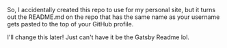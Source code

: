 So, I accidentally created this repo to use for my personal site, but it turns out the README.md on the repo that has the same name as your username gets pasted to the top of your GitHub profile.

I'll change this later! Just can't have it be the Gatsby Readme lol.
